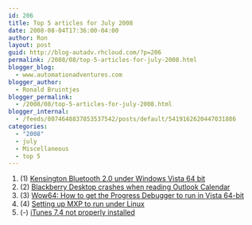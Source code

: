 ```yaml
---
id: 206
title: Top 5 articles for July 2008
date: 2008-08-04T17:36:00-04:00
author: Ron
layout: post
guid: http://blog-autadv.rhcloud.com/?p=206
permalink: /2008/08/top-5-articles-for-july-2008.html
blogger_blog:
  - www.automationadventures.com
blogger_author:
  - Ronald Bruintjes
blogger_permalink:
  - /2008/08/top-5-articles-for-july-2008.html
blogger_internal:
  - /feeds/8074648837853537542/posts/default/5419162620447031886
categories:
  - "2008"
  - july
  - Miscellaneous
  - top 5
---
```


  1. (1) <a href="/2007/10/11/kensington-bluetooth-20-under-windows-vista-64-bit/" target="_blank">Kensington Bluetooth 2.0 under Windows Vista 64 bit</a>
  2. (2) <a href="/2008/04/17/blackberry-desktop-crashes-when-reading-outlook-calendar/" target="_blank">Blackberry Desktop crashes when reading Outlook Calendar</a>
  3. (3) <a href="/2007/05/16/wow64-how-to-get-the-progress-debugger-to-run-in-vista-64-bit/" target="_blank">Wow64: How to get the Progress Debugger to run in Vista 64-bit</a>
  4. (4) <a href="/2007/11/13/setting-up-mxp-to-run-under-linux/" target="_blank">Setting up MXP to run under Linux</a>
  5. (-) <a href="/2007/09/26/itunes-74-not-properly-installed/" target="_blank">iTunes 7.4 not properly installed</a>